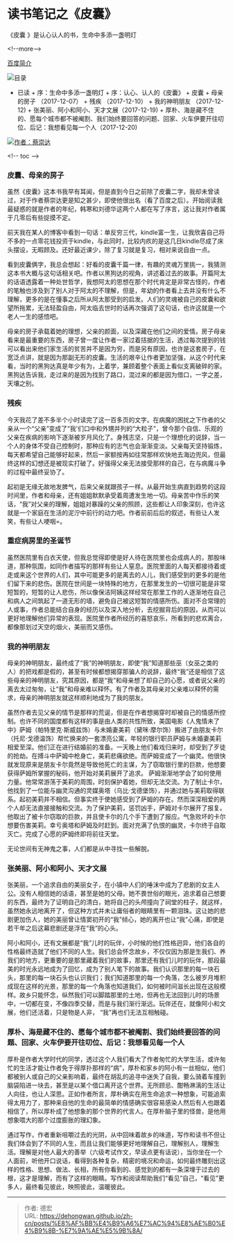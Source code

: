 # 读书笔记之《皮囊》


《皮囊 》是认心认人的书，生命中多添一盏明灯

&lt;!--more--&gt; 

[百度简介](https://baike.baidu.com/item/%E7%9A%AE%E5%9B%8A/16324631)

![目录](https://s1.ax1x.com/2018/02/10/9GKOpD.jpg)


* 已读
 &#43; 序：生命中多添一盏明灯
 &#43; 序：认心、认人的《皮囊》
 &#43; 皮囊
 &#43; 母亲的房子                  （2017-12-07）
 &#43; 残疾                        （2017-12-10）
 &#43; 我的神明朋友                （2017-12-12)
 &#43; 张美丽、阿小和阿小、天才文展（2017-12-19)
 &#43; 厚朴、海是藏不住的、愿每个城市都不被阉割、我们始终要回答的问题、回家、火车伊要开往叨位、后记：我想看见每一个人（2017-12-20)
 
 
 
[![作者：蔡崇达](https://s1.ax1x.com/2017/12/26/xSUr6.jpg)](https://baike.baidu.com/item/%E8%94%A1%E5%B4%87%E8%BE%BE/5860340?fr=aladdin)
 
&lt;!-- toc --&gt;

### 皮囊、母亲的房子

   虽然《皮囊》这本书我早有耳闻，但是直到今日之前除了皮囊二字，我却未曾读过，对于作者蔡崇达更是知之甚少，即使他很出名（看了百度之后）。开始阅读我最疑惑的就是作者的年纪，韩寒和刘德华这两个人都在写了序言，这让我对作者属于几零后有些捉摸不定。

   前天我在某人的博客中看到一句话：单反穷三代，kindle富一生，让我欣喜自己将不多的一点零花钱投资于kindle，与此同时，比较内疚的是这几日kindle尽成了床头摆设，无暇顾及。还好最近课少，除了复习就是复习，相对来说自由一点。

   看到皮囊俩字，我总会想起：好看的皮囊千篇一律，有趣的灵魂万里挑一，我猜测这本书大概与这句话相关吧。作者以黑狗达的视角，讲述着过去的故事。开篇阿太的话语透露着一种处世哲学，我想阿太的思想在那个时代肯定是非常古怪的，作者的笔触也涉及到了别人对于阿太的不理解，但是，年幼的作者看上去并没有什么不理解，更多的是在懂事之后所从阿太那受到的启发。人们的灵魂被自己的皮囊和欲望所拖累，无法轻盈自由，阿太临去世时的话再次强调了这句话，也许这就是一个老人一生的感悟吧。
 
   母亲的房子承载着她的理想，父亲的颜面，以及深藏在他们之间的爱情。房子母亲看来是最重要的东西，房子曾一度让作者一家过着拮据的生活，透过每次提到的钱可以看出来他们家生活的贫苦并不是因为穷，而是另有原因，也许是这套房子，在宽泛点讲，就是因为那副无形的皮囊。生活的艰辛让作者更加坚强，从这个时代来看，当时的黑狗达真是年少有为，上着学，兼顾着整个表面上看似支离破碎的家。黑狗达告诉我，走过来的是因为找到了路口，混过来的都是因为借口，一字之差，天壤之别。
   
### 残疾
 
今天我花了差不多半个小时读完了这一百多页的文字。在病魔的困扰之下作者的父亲从一个“父亲”变成了“我&#39;们口中和外甥并列的“大粒子”，曾今那个自信、乐观的父亲在疾病的影响下逐渐被岁月风化了。身残志坚，只是一个理想化的说辞，当一个人的身体不受自己控制时，那种应有的志气也会渐渐变淡。父亲每天坚持锻炼，每天都希望自己能够好起来，然后一家额按再如往常那样欢快地去海边兜风，但最终这样的幻想还是被现实打破了。好强得父亲无法接受那样的自己，在与病魔斗争的过程中最终妥协了。

起初是无缘无故地发脾气，后来父亲就跟孩子一样。从最开始生病直到趋势的这段时间里，作者和母亲，还有姐姐默默承受着周遭发生地一切。母亲苦中作乐的笑话，“我”对父亲的理解，姐姐对暴躁的父亲的照顾，这些都让人印象深刻，也许这就是一个家庭在生活的泥泞中前行的动力吧。作者前前后后的叙述，有些让人发笑，有些让人哽咽=。

### 重症病房里的圣诞节

虽然医院里有白衣天使，但我总觉得即使是好人待在医院里也会成病人的，那股味道，那种氛围，如同作者描写的那样有些让人窒息。医院里面的人每天都接待着或走或来这个世界的人们，其中可能更多的是离去的人儿，我们感受到的更多的是他们留下来的悲伤。医院在世间是一块特殊的地方，在那里发生的一切很可能是非常短暂的，短暂的让人悲伤，所以像保洁阿姨这样经常在那里工作的人逐渐地在自己和病人之间筑起了一道无形的墙，避免自己被这短暂的情感所伤。面对不合常理的人或事，作者总能结合自身的经历以及深入地分析，去挖掘背后的原因，从而可以更好地理解他们异常的表现。医院里作者所经历的喜怒哀乐，所看到的悲欢离合，都像那划过天空的烟火，美丽而又感伤。

### 我的神明朋友

母亲的神明朋友，最终成了“我”的神明朋友，即使“我”知道那些巫（女巫之类的人）的把戏都是假的，甚至有时候都想揭穿那骗人的说辞，最终“我”还是相信了这些母亲的神明朋友，究其原因，都是“我”和母亲想了却自己的心愿，或者说父亲的离去太过匆匆，让“我”和母亲难以释怀。有了作者及其母亲对父亲难以释怀的需求，母亲的神明朋友就这样顺利地成为了我的朋友。

虽然作者去见父亲的情节是那样的荒诞，但是在作者想揭穿时却被自己的情感所控制。也许不同的国度都有这样的事是由人类的共性所致，美国电影《人鬼情未了中》萨姆（帕特里克·斯威兹饰）与未婚妻美莉（黛咪·摩尔饰）搬进了由朋友卡尔（托尼·戈德温饰）帮忙换来的一套漂亮公寓，年轻的银行职员萨姆与未婚妻美莉相爱至深。他们正在进行结婚前的准备。一天晚上他们看戏归来时，却受到了歹徒的抢劫。在搏斗中萨姆中枪身亡，美莉悲痛欲绝。而萨姆变成了一个幽灵。他很快就发现原来是朋友卡尔竟然是导致他死亡的主谋，为了窃取银行里的巨款，他想要获得萨姆所掌握的秘码，他开始对美莉展开了追求。
萨姆渐渐地学会了如何使用力量。他常常游荡于美莉的周围，时刻保护着她，但却无法交流。为了制止卡尔，他找到了一位能与幽灵沟通的灵媒奥塔（乌比·戈德堡饰），并通过她与美莉取得联系。起初美莉并不相信。但事实终于使她感受到了萨姆的存在。然而深深相爱的两个人却无法直接接触和交流。为了保护美莉，惩罚凶手，萨姆对卡尔展开了报复。他取出了被卡尔窃取的巨款，并且使卡尔的几个手下遭到了报应。气急败坏的卡尔想要伤害美莉。幸亏奥塔和萨姆及时赶到。面对充满了仇恨的幽灵，卡尔终于自取灭亡。完成了心愿的萨姆终即将前往天堂。

无论世间有无神鬼之事，人们都是从中寻找一些解脱。

### 张美丽、阿小和阿小、天才文展

张美丽，一个追求自由的美丽女子，在小镇中人们的唾沫中成为了悲剧的女主人公。没有人相信她的话语，甚至是她的父母。她不畏世俗的眼光，追求着自己想要的东西，最终为了证明自己的清白，她将自己的头颅撞向了祠堂的柱子，就这样，虽然她永远地离开了，但这种方式并未让庸俗者的眼睛里有一颗泪珠。这让她的悲剧更加伤人，她的美丽曾让情窦初开的“我”倾心，她的离开也让“我”心痛，即使是若干年之后这幕悲剧还是浮在“我”的心头。

阿小和阿小，还有文展都是“我”儿时的玩伴，小时候的他们性格迥异，他们各自的性格最终造就了他们不同的人生。我们总会怀念故乡，不仅仅因为那是生我们、养我们的地方，更重要的是那里藏着我们的故事，那里还有我们儿时的玩伴，那段最美的时光永远地成为了回忆，成为了别人笔下的故事。我们认识那里的每一块石头，那里的每一块石头也认识我们；我们知道那里的每一个角落，怎么被岁月堆积成现在这样的光景，那里的每一个角落也知道我们，如何被时间滋长出现在这般模样。故乡只能怀念，纵然我们可以脚踏那里的土地，但再也无法回到儿时的场景中，一切都在变，不像四季交替，而是与我们渐行渐远。玩伴还在，就像阿小和文展，他们还活着，只是物是人非， “我”再也们无法互相触碰。

### 厚朴、海是藏不住的、愿每个城市都不被阉割、我们始终要回答的问题、回家、火车伊要开往叨位、后记：我想看见每一个人

厚朴是作者大学时代的同学，透过这个人我们看大了作者匆忙的大学生活，或许匆忙的生活才能让作者免于得厚扑那样的“病”，厚朴和家乡的阿小有一丝相似，他们都被别人或自己的父亲影响着，最终在胡乱的追寻中迷失了自我，要么骑着车撞到脑袋陷进一块去，甚至是以某个借口离开这个世界。无所顾忌、酣畅淋漓的生活让人向往，也让人深思。正如作者所言，厚朴确实在用生命追求一种想象，可能追索得太用力了，那种来自他的生命的最简单的情感确实很容易感染人然后有人也跟着相信了，所以厚朴成了他想象的那个世界的代言人。在厚朴脑子里的怪兽，是他用想象喂大的那个过度膨胀的理幻象。

通过写作，作者重新咀嚼过去的光阴，从中回味着故乡的味道，写作和读书不但让我们体会到了不同的人生，而且让我们能够更好地理解自己，理解别人，理解生活。理解是对他人最大的善举（六级考试作文，早读点更有话说），当你坐在一个人面前，听他开口说话，看得到各种复杂，精密的境况和命运，如何最终雕刻出这样的性格、思想、做法、长相，所有你看到的、感觉到的都有一条深埋于过去的根，这才是理解，而有了这样的眼睛。写作和阅读帮助我们“看见”自己，“看见”更多人，最终看见彼此，映照彼此，温暖彼此。



---

> 作者: 德宏  
> URL: https://dehongwan.github.io/zh-cn/posts/%E8%AF%BB%E4%B9%A6%E7%AC%94%E8%AE%B0%E4%B9%8B-%E7%9A%AE%E5%9B%8A/  

